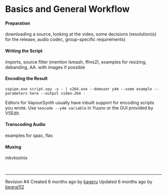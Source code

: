 # Basics and General Workflow

#### Preparation

downloading a source, looking at the video, some decisions
(resolution(s) for the release, audio codec, group-specific
requirements)

#### Writing the Script

imports, source filter (mention lsmash, ffms2), examples for resizing,
debanding, AA. with images if
    possible

#### Encoding the Result

    vspipe.exe script.vpy -y - | x264.exe --demuxer y4m --some example --parameters here --output video.264 -

Editors for VapourSynth usually have inbuilt support for encoding
scripts you wrote. Use `%encode --y4m variable` in Yuuno or the GUI
provided by VSEdit.

#### Transcoding Audio

examples for qaac, flac

#### Muxing

mkvtoolnix

 

-----

Revision \#4
Created <span title="Mon, Aug 21, 2017 8:07 AM">6 months ago</span> by
[kageru](http://34.234.192.3/user/6)
Updated <span title="Fri, Sep 15, 2017 7:40 PM">6 months ago</span> by
[begna112](http://34.234.192.3/user/3)

